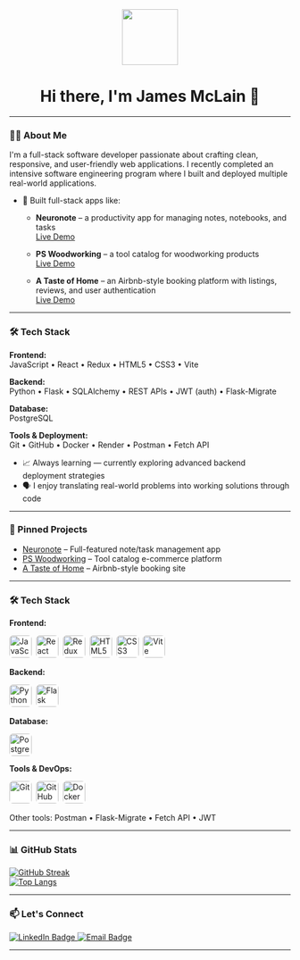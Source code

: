 <div align="center">
  <img src="https://media.giphy.com/media/M9gbBd9nbDrOTu1Mqx/giphy.gif" width="100"/>
  <h1>Hi there, I'm James McLain 👋</h1>
</div>

---

### 🧑‍💻 About Me

I'm a full-stack software developer passionate about crafting clean, responsive, and user-friendly web applications. I recently completed an intensive software engineering program where I built and deployed multiple real-world applications.

- 🔨 Built full-stack apps like:
  - **Neuronote** – a productivity app for managing notes, notebooks, and tasks  
    [Live Demo](https://neuronote.onrender.com)

  - **PS Woodworking** – a tool catalog for woodworking products  
    [Live Demo](https://ps-woodworking-o048.onrender.com)

  - **A Taste of Home** – an Airbnb-style booking platform with listings, reviews, and user authentication  
    [Live Demo](https://a-taste-of-home.onrender.com)

---

### 🛠️ Tech Stack

**Frontend:**  
JavaScript • React • Redux • HTML5 • CSS3 • Vite

**Backend:**  
Python • Flask • SQLAlchemy • REST APIs • JWT (auth) • Flask-Migrate

**Database:**  
PostgreSQL

**Tools & Deployment:**  
Git • GitHub • Docker • Render • Postman • Fetch API
 
- 📈 Always learning — currently exploring advanced backend deployment strategies  
- 🗣 I enjoy translating real-world problems into working solutions through code

---

### 📌 Pinned Projects

- [Neuronote](https://github.com/JamesDM62/neuronote) – Full-featured note/task management app  
- [PS Woodworking](https://github.com/JamesDM62/ps-woodworking) – Tool catalog e-commerce platform  
- [A Taste of Home](https://github.com/JamesDM62/a-taste-of-home) – Airbnb-style booking site

---

### 🛠️ Tech Stack

**Frontend:**  
<div>
  <img src="https://cdn.jsdelivr.net/gh/devicons/devicon/icons/javascript/javascript-original.svg" title="JavaScript" alt="JavaScript" width="40" height="40" style="background:white; border-radius:6px;"/>&nbsp;
  <img src="https://cdn.jsdelivr.net/gh/devicons/devicon/icons/react/react-original.svg" title="React" alt="React" width="40" height="40" style="background:white; border-radius:6px;"/>&nbsp;
  <img src="https://cdn.jsdelivr.net/gh/devicons/devicon/icons/redux/redux-original.svg" title="Redux" alt="Redux" width="40" height="40" style="background:white; border-radius:6px;"/>&nbsp;
  <img src="https://cdn.jsdelivr.net/gh/devicons/devicon/icons/html5/html5-original.svg" title="HTML5" alt="HTML5" width="40" height="40" style="background:white; border-radius:6px;"/>&nbsp;
  <img src="https://cdn.jsdelivr.net/gh/devicons/devicon/icons/css3/css3-original.svg" title="CSS3" alt="CSS3" width="40" height="40" style="background:white; border-radius:6px;"/>&nbsp;
  <img src="https://cdn.jsdelivr.net/gh/devicons/devicon/icons/vite/vite-original.svg" title="Vite" alt="Vite" width="40" height="40" style="background:white; border-radius:6px;"/>
</div>

**Backend:**  
<div>
  <img src="https://cdn.jsdelivr.net/gh/devicons/devicon/icons/python/python-original.svg" title="Python" alt="Python" width="40" height="40" style="background:white; border-radius:6px;"/>&nbsp;
  <img src="https://img.icons8.com/ios-filled/50/000000/flask.png" title="Flask" alt="Flask" width="40" height="40" style="background:white; border-radius:6px;"/>
</div>

**Database:**  
<div>
  <img src="https://cdn.jsdelivr.net/gh/devicons/devicon/icons/postgresql/postgresql-original.svg" title="PostgreSQL" alt="PostgreSQL" width="40" height="40" style="background:white; border-radius:6px;"/>
</div>

**Tools & DevOps:**  
<div>
  <img src="https://cdn.jsdelivr.net/gh/devicons/devicon/icons/git/git-original.svg" title="Git" alt="Git" width="40" height="40" style="background:white; border-radius:6px;"/>&nbsp;
  <img src="https://img.icons8.com/ios-filled/50/000000/github.png" title="GitHub" alt="GitHub" width="40" height="40" style="background:white; border-radius:6px;"/>&nbsp;
  <img src="https://cdn.jsdelivr.net/gh/devicons/devicon/icons/docker/docker-original.svg" title="Docker" alt="Docker" width="40" height="40" style="background:white; border-radius:6px;"/>
</div>

Other tools: Postman • Flask-Migrate • Fetch API • JWT

---

### 📊 GitHub Stats

[![GitHub Streak](https://github-readme-streak-stats.herokuapp.com?user=JamesDM62&theme=dark&background=000000)](https://git.io/streak-stats)  
[![Top Langs](https://github-readme-stats.vercel.app/api/top-langs/?username=JamesDM62&layout=compact&theme=vision-friendly-dark)](https://github.com/anuraghazra/github-readme-stats)

---

### 📫 Let's Connect

<a href="https://www.linkedin.com/in/james-mclain-47a728290/">
  <img src="https://img.shields.io/badge/LinkedIn-blue?style=for-the-badge&logo=linkedin&logoColor=white" alt="LinkedIn Badge"/>
</a>
<a href="mailto:james.d.mclain62@gmail.com">
  <img src="https://img.shields.io/badge/Email-james.d.mclain62@gmail.com-red?style=for-the-badge&logo=gmail&logoColor=white" alt="Email Badge"/>
</a>

---

<!-- You can add a blog or currently learning sect


